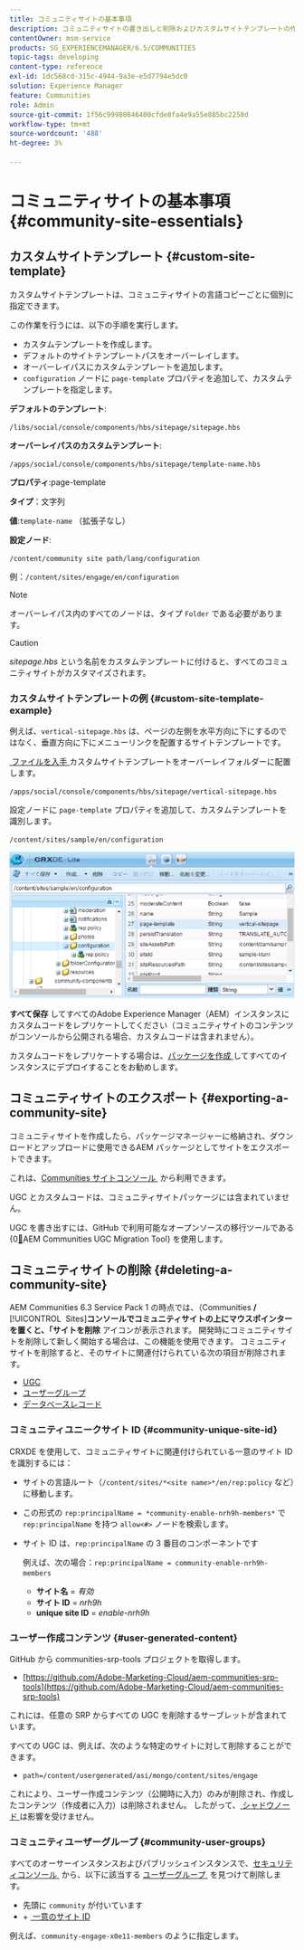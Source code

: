```yaml
---
title: コミュニティサイトの基本事項
description: コミュニティサイトの書き出しと削除およびカスタムサイトテンプレートの作成
contentOwner: msm-service
products: SG_EXPERIENCEMANAGER/6.5/COMMUNITIES
topic-tags: developing
content-type: reference
exl-id: 1dc568cd-315c-4944-9a3e-e5d7794e5dc0
solution: Experience Manager
feature: Communities
role: Admin
source-git-commit: 1f56c99980846400cfde8fa4e9a55e885bc2258d
workflow-type: tm+mt
source-wordcount: '488'
ht-degree: 3%

---
```


# コミュニティサイトの基本事項 {#community-site-essentials}

## カスタムサイトテンプレート {#custom-site-template}

カスタムサイトテンプレートは、コミュニティサイトの言語コピーごとに個別に指定できます。

この作業を行うには、以下の手順を実行します。

* カスタムテンプレートを作成します。
* デフォルトのサイトテンプレートパスをオーバーレイします。
* オーバーレイパスにカスタムテンプレートを追加します。
* `configuration` ノードに `page-template` プロパティを追加して、カスタムテンプレートを指定します。

**デフォルトのテンプレート**:

`/libs/social/console/components/hbs/sitepage/sitepage.hbs`

**オーバーレイパスのカスタムテンプレート**:

`/apps/social/console/components/hbs/sitepage/template-name.hbs`

**プロパティ**:page-template

**タイプ**：文字列

**値**:`template-name` （拡張子なし）

**設定ノード**:

`/content/community site path/lang/configuration`

例：`/content/sites/engage/en/configuration`

>[!NOTE]
>
>オーバーレイパス内のすべてのノードは、タイプ `Folder` である必要があります。

>[!CAUTION]
>
>*sitepage.hbs* という名前をカスタムテンプレートに付けると、すべてのコミュニティサイトがカスタマイズされます。

### カスタムサイトテンプレートの例 {#custom-site-template-example}

例えば、`vertical-sitepage.hbs` は、ページの左側を水平方向に下にするのではなく、垂直方向に下にメニューリンクを配置するサイトテンプレートです。

[&#x200B; ファイルを入手 &#x200B;](assets/vertical-sitepage.hbs)
カスタムサイトテンプレートをオーバーレイフォルダーに配置します。

`/apps/social/console/components/hbs/sitepage/vertical-sitepage.hbs`

設定ノードに `page-template` プロパティを追加して、カスタムテンプレートを識別します。

`/content/sites/sample/en/configuration`

![crxde-siteconfiguration](assets/crxde-siteconfiguration.png)

**すべて保存** してすべてのAdobe Experience Manager（AEM）インスタンスにカスタムコードをレプリケートしてください（コミュニティサイトのコンテンツがコンソールから公開される場合、カスタムコードは含まれません）。

カスタムコードをレプリケートする場合は、[&#x200B; パッケージを作成 &#x200B;](../../help/sites-administering/package-manager.md#creating-a-new-package) してすべてのインスタンスにデプロイすることをお勧めします。

## コミュニティサイトのエクスポート {#exporting-a-community-site}

コミュニティサイトを作成したら、パッケージマネージャーに格納され、ダウンロードとアップロードに使用できるAEM パッケージとしてサイトをエクスポートできます。

これは、[Communities サイトコンソール &#x200B;](sites-console.md#exporting-the-site) から利用できます。

UGC とカスタムコードは、コミュニティサイトパッケージには含まれていません。

UGC を書き出すには、GitHub で利用可能なオープンソースの移行ツールである {0[&#128279;](https://github.com/Adobe-Marketing-Cloud/aem-communities-ugc-migration)AEM Communities UGC Migration Tool} を使用します。

## コミュニティサイトの削除 {#deleting-a-community-site}

AEM Communities 6.3 Service Pack 1 の時点では、（Communities **/**&#x200B;[!UICONTROL &#x200B; Sites &#x200B;]&#x200B;**コンソールでコミュニティサイトの上にマウスポインターを置くと、「サイトを削除** アイコンが表示されます。 開発時にコミュニティサイトを削除して新しく開始する場合は、この機能を使用できます。 コミュニティサイトを削除すると、そのサイトに関連付けられている次の項目が削除されます。

* [UGC](#user-generated-content)
* [ユーザーグループ](#community-user-groups)
* [データベースレコード](#database-records)

### コミュニティユニークサイト ID {#community-unique-site-id}

CRXDE を使用して、コミュニティサイトに関連付けられている一意のサイト ID を識別するには：

* サイトの言語ルート（`/content/sites/*<site name>*/en/rep:policy` など）に移動します。

* この形式の `rep:principalName = *community-enable-nrh9h-members*` で `rep:principalName` を持つ `allow<#>` ノードを検索します。

* サイト ID は、`rep:principalName` の 3 番目のコンポーネントです

  例えば、次の場合：`rep:principalName = community-enable-nrh9h-members`

   * **サイト名** = *有効*
   * **サイト ID** = *nrh9h*
   * **unique site ID** = *enable-nrh9h*

### ユーザー作成コンテンツ {#user-generated-content}

GitHub から communities-srp-tools プロジェクトを取得します。

* [https://github.com/Adobe-Marketing-Cloud/aem-communities-srp-tools](https://github.com/Adobe-Marketing-Cloud/aem-communities-srp-tools)

これには、任意の SRP からすべての UGC を削除するサーブレットが含まれています。

すべての UGC は、例えば、次のような特定のサイトに対して削除することができます。

* `path=/content/usergenerated/asi/mongo/content/sites/engage`

これにより、ユーザー作成コンテンツ（公開時に入力）のみが削除され、作成したコンテンツ（作成者に入力）は削除されません。 したがって、[&#x200B; シャドウノード &#x200B;](srp.md#shadownodes) は影響を受けません。

### コミュニティユーザーグループ {#community-user-groups}

すべてのオーサーインスタンスおよびパブリッシュインスタンスで、[&#x200B; セキュリティコンソール &#x200B;](../../help/sites-administering/security.md) から、以下に該当する [&#x200B; ユーザーグループ &#x200B;](users.md) を見つけて削除します。

* 先頭に `community` が付いています
* &#x200B;+ [&#x200B; 一意のサイト ID](#community-unique-site-id)

例えば、`community-engage-x0e11-members` のように指定します。
